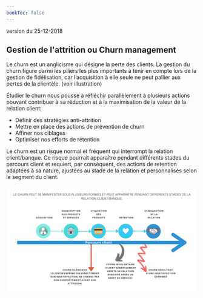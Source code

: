 ```yaml
---
bookToc: false
---
```

version du 25-12-2018

## Gestion de l'attrition ou Churn management
Le churn est un anglicisme qui désigne la perte des clients. La gestion du churn figure parmi les
piliers les plus importants à tenir en compte lors de la gestion de fidélisation, car l’acquisition à elle
seule ne peut pallier aux pertes de la clientèle. (voir illustration)

Étudier le churn nous pousse à réfléchir parallèlement à plusieurs actions pouvant contribuer à sa
réduction et à la maximisation de la valeur de la relation client:
- Définir des stratégies anti-attrition
- Mettre en place des actions de prévention de churn
- Affiner nos ciblages
- Optimiser nos efforts de rétention


Le churn est un risque normal et fréquent qui interrompt la relation client/banque. Ce risque pourrait
apparaître pendant différents stades du parcours client et requiert, par conséquent, des actions de
retention adaptées à sa nature, ajustées au stade de la relation et personnalisés selon le segment du
client.

![Alt text](image-2.png)
